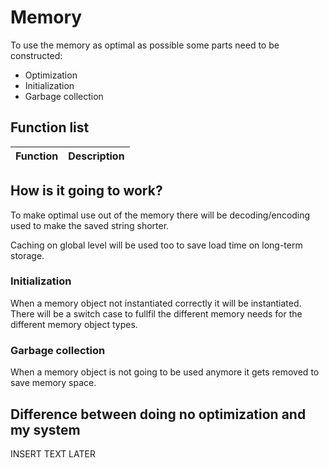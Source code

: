 # Memory

To use the memory as optimal as possible some parts need to be constructed:

- Optimization
- Initialization
- Garbage collection

## Function list

| Function      | Description                |
|---------------|:--------------------------:|

## How is it going to work?

To make optimal use out of the memory there will be decoding/encoding used to make the saved string shorter.

Caching on global level will be used too to save load time on long-term storage.

### Initialization

When a memory object not instantiated correctly it will be instantiated. There will be a switch case to fullfil the different memory needs for the different memory object types.

### Garbage collection

When a memory object is not going to be used anymore it gets removed to save memory space.

## Difference between doing no optimization and my system

INSERT TEXT LATER
